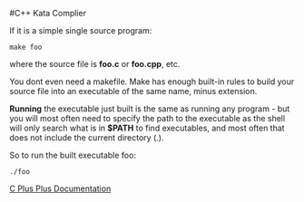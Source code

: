 #C++ Kata Complier

If it is a simple single source program:

`make foo`  

where the source file is **foo.c** or **foo.cpp**, etc.

You dont even need a makefile. Make has enough built-in rules to build your source file into an executable of the same name, minus extension.

**Running** the executable just built is the same as running any program - but you will most often need to specify the path to the executable as the shell will only search what is in **$PATH** to find executables, and most often that does not include the current directory (.).

So to run the built executable foo:

`./foo`

[C Plus Plus Documentation ](http://www.cplusplus.com/doc/tutorial/program_structure/)
